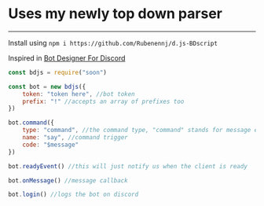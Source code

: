 # Uses my newly top down parser #
---------------------------------
Install using `npm i https://github.com/Rubenennj/d.js-BDscript`

Inspired in [Bot Designer For Discord](https://discord.gg/bot)

```js
const bdjs = require("soon")

const bot = new bdjs({
    token: "token here", //bot token
    prefix: "!" //accepts an array of prefixes too 
})

bot.command({
    type: "command", //the command type, "command" stands for message event commands
    name: "say", //command trigger
    code: "$message"
})

bot.readyEvent() //this will just notify us when the client is ready

bot.onMessage() //message callback

bot.login() //logs the bot on discord
```